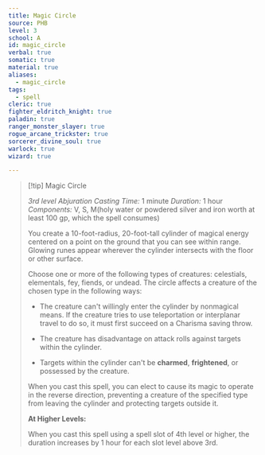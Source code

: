 ```yaml
---
title: Magic Circle
source: PHB
level: 3
school: A
id: magic_circle
verbal: true
somatic: true
material: true
aliases:
  - magic_circle
tags:
  - spell
cleric: true
fighter_eldritch_knight: true
paladin: true
ranger_monster_slayer: true
rogue_arcane_trickster: true
sorcerer_divine_soul: true
warlock: true
wizard: true

---
```

>[!tip] Magic Circle
>
> *3rd level Abjuration*
> *Casting Time:* 1 minute
> *Duration:* 1 hour
> *Components:* V, S, M(holy water or powdered silver and iron worth at least 100 gp, which the spell consumes)
>
>You create a 10-foot-radius, 20-foot-tall cylinder of magical energy centered on a point on the ground that you can see within range. Glowing runes appear wherever the cylinder intersects with the floor or other surface.
>
>Choose one or more of the following types of creatures: celestials, elementals, fey, fiends, or undead. The circle affects a creature of the chosen type in the following ways:
>
>-  The creature can't willingly enter the cylinder by nonmagical means. If the creature tries to use teleportation or interplanar travel to do so, it must first succeed on a Charisma saving throw.
>
>-  The creature has disadvantage on attack rolls against targets within the cylinder.
>
>-  Targets within the cylinder can't be **charmed**, **frightened**, or possessed by the creature.
>
>When you cast this spell, you can elect to cause its magic to operate in the reverse direction, preventing a creature of the specified type from leaving the cylinder and protecting targets outside it.
>
>**At Higher Levels:**
>
>When you cast this spell using a spell slot of 4th level or higher, the duration increases by 1 hour for each slot level above 3rd.
>

